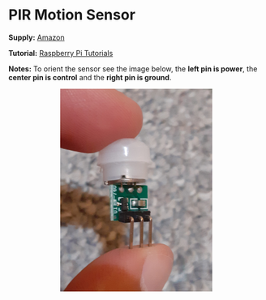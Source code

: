 # PIR Motion Sensor

**Supply:** [Amazon](https://www.amazon.ca/gp/product/B07GJDJV63/ref=ppx_yo_dt_b_asin_title_o06_s01?ie=UTF8&psc=1)

**Tutorial:** [Raspberry Pi Tutorials](https://tutorials-raspberrypi.com/connect-and-control-raspberry-pi-motion-detector-pir)

**Notes:** To orient the sensor see the image below, the **left pin is power**, the **center pin is control** and the **right pin is ground**.

<p align="center"><img width="300" height="400" src="https://github.com/jgphilpott/sensors/blob/main/Motion/PIR_Motion_Sensor/PIR_Motion_Sensor.jpg"></p>
